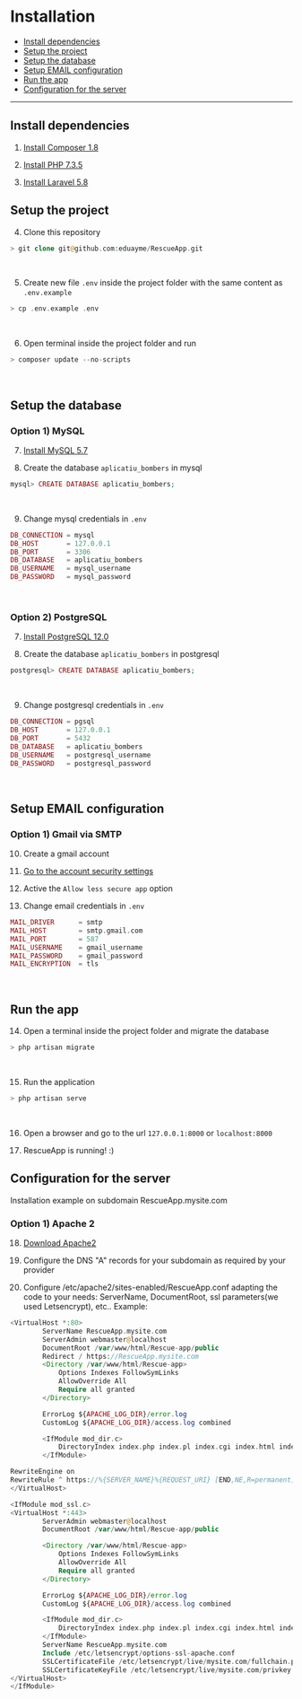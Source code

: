 # Installation

- [Install dependencies](#install-dependencies)
- [Setup the project](#setup-the-project)
- [Setup the database](#setup-the-database)
- [Setup EMAIL configuration](#setup-email-configuration)
- [Run the app](#run-the-app)
- [Configuration for the server](#configuration-for-the-server)

---


## Install dependencies

1) [Install Composer 1.8](https://getcomposer.org/download)

2) [Install PHP 7.3.5](https://www.php.net/downloads.php)

3) [Install Laravel 5.8](https://laravel.com/docs/5.8/installation)


## Setup the project

4) Clone this repository
```php
> git clone git@github.com:eduayme/RescueApp.git
```
<br/>

5) Create new file `.env` inside the project folder with the same content as `.env.example`
```php
> cp .env.example .env
```
<br/>

6) Open terminal inside the project folder and run
```php
> composer update --no-scripts
```
<br/>


## Setup the database

### Option 1) MySQL

7) [Install MySQL 5.7](https://dev.mysql.com/doc/mysql-installation-excerpt/5.7/en/)

8) Create the database `aplicatiu_bombers` in mysql
```php
mysql> CREATE DATABASE aplicatiu_bombers;
```
<br/>

9) Change mysql credentials in `.env`
```php
DB_CONNECTION = mysql
DB_HOST       = 127.0.0.1
DB_PORT       = 3306
DB_DATABASE   = aplicatiu_bombers
DB_USERNAME   = mysql_username
DB_PASSWORD   = mysql_password
```
<br/>


### Option 2) PostgreSQL

7) [Install PostgreSQL 12.0](https://www.postgresql.org/download/)

8) Create the database `aplicatiu_bombers` in postgresql
```php
postgresql> CREATE DATABASE aplicatiu_bombers;
```
<br/>

9) Change postgresql credentials in `.env`
```php
DB_CONNECTION = pgsql
DB_HOST       = 127.0.0.1
DB_PORT       = 5432
DB_DATABASE   = aplicatiu_bombers
DB_USERNAME   = postgresql_username
DB_PASSWORD   = postgresql_password
```
<br/>


## Setup EMAIL configuration

### Option 1) Gmail via SMTP

10) Create a gmail account

11) [Go to the account security settings](https://myaccount.google.com/security?pli=1#connectedapps)

12) Active the ```Allow less secure app``` option

13) Change email credentials in `.env`
```php
MAIL_DRIVER      = smtp
MAIL_HOST        = smtp.gmail.com
MAIL_PORT        = 587
MAIL_USERNAME    = gmail_username
MAIL_PASSWORD    = gmail_password
MAIL_ENCRYPTION  = tls
```
<br/>


## Run the app

14) Open a terminal inside the project folder and migrate the database
```php
> php artisan migrate
```
<br/>

15) Run the application
```php
> php artisan serve
```
<br/>

16) Open a browser and go to the url `127.0.0.1:8000` or `localhost:8000`

17) RescueApp is running! :)


## Configuration for the server

Installation example on subdomain RescueApp.mysite.com

### Option 1) Apache 2

18) [Download Apache2](https://help.ubuntu.com/lts/serverguide/httpd.html#Installation)

19) Configure the DNS "A" records for your subdomain as required by your provider

20) Configure /etc/apache2/sites-enabled/RescueApp.conf adapting the code to your needs: ServerName, DocumentRoot, ssl parameters(we used Letsencrypt), etc.. Example:
```php
<VirtualHost *:80>
        ServerName RescueApp.mysite.com
        ServerAdmin webmaster@localhost
        DocumentRoot /var/www/html/Rescue-app/public
        Redirect / https://RescueApp.mysite.com
        <Directory /var/www/html/Rescue-app>
            Options Indexes FollowSymLinks
            AllowOverride All
            Require all granted
        </Directory>

        ErrorLog ${APACHE_LOG_DIR}/error.log
        CustomLog ${APACHE_LOG_DIR}/access.log combined

        <IfModule mod_dir.c>
            DirectoryIndex index.php index.pl index.cgi index.html index.xhtml index.htm
        </IfModule>

RewriteEngine on
RewriteRule ^ https://%{SERVER_NAME}%{REQUEST_URI} [END,NE,R=permanent]
</VirtualHost>

<IfModule mod_ssl.c>
<VirtualHost *:443>
        ServerAdmin webmaster@localhost
        DocumentRoot /var/www/html/Rescue-app/public

        <Directory /var/www/html/Rescue-app>
            Options Indexes FollowSymLinks
            AllowOverride All
            Require all granted
        </Directory>

        ErrorLog ${APACHE_LOG_DIR}/error.log
        CustomLog ${APACHE_LOG_DIR}/access.log combined

        <IfModule mod_dir.c>
            DirectoryIndex index.php index.pl index.cgi index.html index.xhtml index.htm
        </IfModule>
        ServerName RescueApp.mysite.com
        Include /etc/letsencrypt/options-ssl-apache.conf
        SSLCertificateFile /etc/letsencrypt/live/mysite.com/fullchain.pem
        SSLCertificateKeyFile /etc/letsencrypt/live/mysite.com/privkey.pem
</VirtualHost>
</IfModule>
```
<br/>
